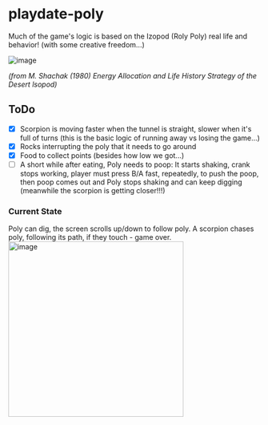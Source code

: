 # playdate-poly

Much of the game's logic is based on the Izopod (Roly Poly) real life and behavior! (with some creative freedom...)

![image](https://user-images.githubusercontent.com/5012557/158041460-9278ff9a-1175-4b21-9148-07e0b984e79c.png)

_(from M. Shachak (1980) Energy Allocation and Life History Strategy of the Desert lsopod)_

## ToDo
- [x] Scorpion is moving faster when the tunnel is straight, slower when it's full of turns (this is the basic logic of running away vs losing the game...)
- [x] Rocks interrupting the poly that it needs to go around
- [x] Food to collect points (besides how low we got...)
- [ ] A short while after eating, Poly needs to poop: It starts shaking, crank stops working, player must press B/A fast, repeatedly, to push the poop, then poop comes out and Poly stops shaking and can keep digging (meanwhile the scorpion is getting closer!!!)

### Current State
Poly can dig, the screen scrolls up/down to follow poly.
A scorpion chases poly, following its path, if they touch - game over.
<img width="350" alt="image" src="https://user-images.githubusercontent.com/5012557/157371528-31746c8f-d822-443a-8388-68667d2bca59.png">

